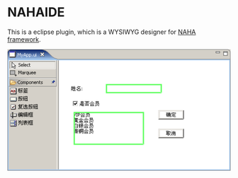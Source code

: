 # NAHAIDE

This is a eclipse plugin, which is a WYSIWYG designer for [NAHA framework](https://github.com/yangzhongke/NAHA).

![image](https://raw.githubusercontent.com/yangzhongke/NAHAIDE/master/docs/demo1.png) 

